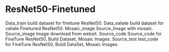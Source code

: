 # ResNet50-Finetuned
Data_train      build dataset for finetune ResNet50.
Data_valiate    build dataset for valiate Finetuned ResNet50.
Mosaic_image    Source_Image with mosaic.
Source_image    Image download from websit.
Source_code     Source_code for FineTune ResNet50, Build Dataset, Mosaic Images.
Source_test     test_code for FineTune ResNet50, Build DataSet, Mosaic Images.

